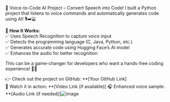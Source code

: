 
🚀 Voice-to-Code AI Project – Convert Speech into Code!
I built a Python project that listens to voice commands and automatically generates code using AI! 🎙️➡️💻  

🔹 **How It Works:**  
✅ Uses Speech Recognition to capture voice input  
✅ Detects the programming language (C, Java, Python, etc.)  
✅ Generates accurate code using Hugging Face’s AI model  
✅ Enhances the audio for better recognition  

This can be a game-changer for developers who want a hands-free coding experience! 🤖💡  

👉 Check out the project on GitHub: **[Your GitHub Link]  
🎥 Watch it in action: **[Video Link (if available)] 
🎧 Enhanced voice sample: **[Audio Link (if needed)]![image](https://github.com/user-attachments/assets/553791a2-df22-40c6-8993-ed23fad49c4e)
